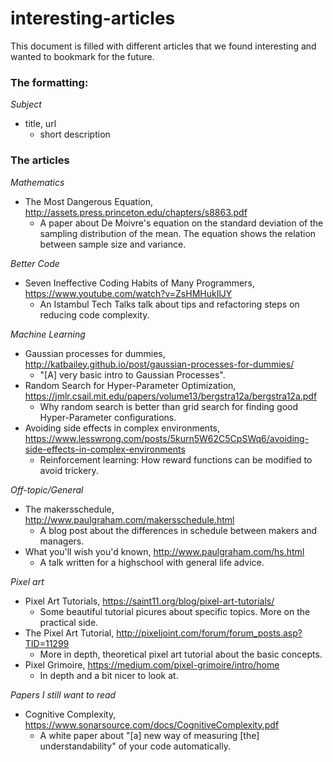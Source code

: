 # interesting-articles
This document is filled with different articles that we found interesting and wanted to bookmark for the future.

### The formatting:

*Subject*
- title, url
  - short description

### The articles

*Mathematics*

- The Most Dangerous Equation, http://assets.press.princeton.edu/chapters/s8863.pdf
  - A paper about De Moivre's equation on the standard deviation of the sampling distribution of the mean. 
    The equation shows the relation between sample size and variance.


*Better Code*

- Seven Ineffective Coding Habits of Many Programmers, https://www.youtube.com/watch?v=ZsHMHukIlJY
  - An Istambul Tech Talks talk about tips and refactoring steps on reducing code complexity.


*Machine Learning*

- Gaussian processes for dummies, http://katbailey.github.io/post/gaussian-processes-for-dummies/
  - "[A] very basic intro to Gaussian Processes".
- Random Search for Hyper-Parameter Optimization, https://jmlr.csail.mit.edu/papers/volume13/bergstra12a/bergstra12a.pdf
  - Why random search is better than grid search for finding good Hyper-Parameter configurations.
- Avoiding side effects in complex environments, https://www.lesswrong.com/posts/5kurn5W62C5CpSWq6/avoiding-side-effects-in-complex-environments
  - Reinforcement learning: How reward functions can be modified to avoid trickery.

  
*Off-topic/General*

- The makersschedule, http://www.paulgraham.com/makersschedule.html
  - A blog post about the differences in schedule between makers and managers.
- What you'll wish you'd known, http://www.paulgraham.com/hs.html
  - A talk written for a highschool with general life advice.


*Pixel art*
- Pixel Art Tutorials, https://saint11.org/blog/pixel-art-tutorials/
  - Some beautiful tutorial picures about specific topics. More on the practical side.
- The Pixel Art Tutorial, http://pixeljoint.com/forum/forum_posts.asp?TID=11299
  - More in depth, theoretical pixel art tutorial about the basic concepts.
- Pixel Grimoire, https://medium.com/pixel-grimoire/intro/home
  - In depth and a bit nicer to look at.
  
*Papers I still want to read*

- Cognitive Complexity, https://www.sonarsource.com/docs/CognitiveComplexity.pdf
  - A white paper about "[a] new way of measuring [the] understandability" of your code automatically.
 
 
